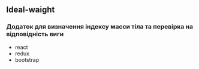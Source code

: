 ## Ideal-waight

### Додаток для визначення індексу масси тіла та перевірка на відповідність виги

+ react
+ redux
+ bootstrap
